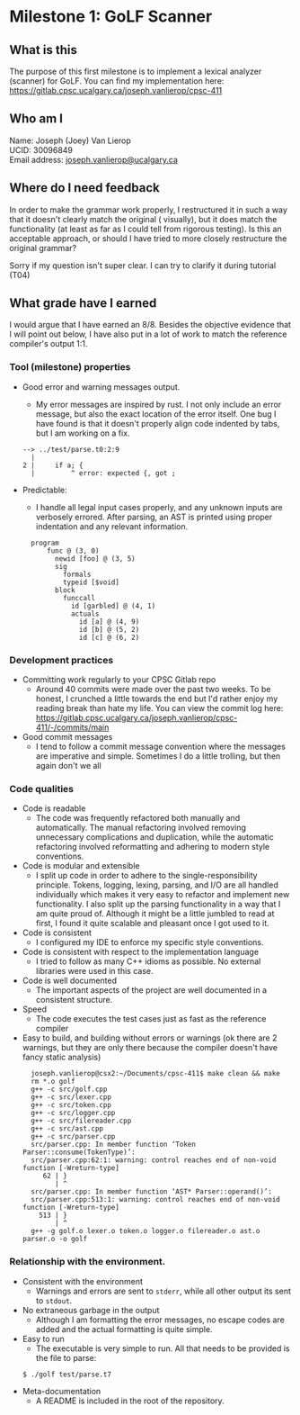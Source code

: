 # Milestone 1: GoLF Scanner

## What is this

The purpose of this first milestone is to implement a lexical analyzer (scanner) for GoLF. You can find my
implementation here: https://gitlab.cpsc.ucalgary.ca/joseph.vanlierop/cpsc-411

## Who am I

Name: Joseph (Joey) Van Lierop  
UCID: 30096849  
Email address: joseph.vanlierop@ucalgary.ca

## Where do I need feedback

In order to make the grammar work properly, I restructured it in such a way that it doesn't clearly match the original (
visually), but it does match the functionality (at least as far as I could tell from rigorous testing). Is this an
acceptable approach, or should I have tried to more closely restructure the original grammar?

Sorry if my question isn't super clear. I can try to clarify it during tutorial (T04)

## What grade have I earned

I would argue that I have earned an 8/8. Besides the objective evidence that I will point out below, I have also put in
a lot of work to match the reference compiler's output 1:1.

### Tool (milestone) properties

- Good error and warning messages output.
    - My error messages are inspired by rust. I not only include an error message, but also the exact location of the
      error itself. One bug I have found is that it doesn't properly align code indented by tabs, but I am working on a
      fix.
  ```shell
  --> ../test/parse.t0:2:9
    |
  2 |     if a; {
    |         ^ error: expected {, got ;
  ```
- Predictable:
    - I handle all legal input cases properly, and any unknown inputs are verbosely errored. After parsing, an AST is
      printed using proper indentation and any relevant information.

  ```shell
    program
        func @ (3, 0)
          newid [foo] @ (3, 5)
          sig
            formals
            typeid [$void]
          block
            funccall
              id [garbled] @ (4, 1)
              actuals
                id [a] @ (4, 9)
                id [b] @ (5, 2)
                id [c] @ (6, 2)
  ```

### Development practices

- Committing work regularly to your CPSC Gitlab repo
    - Around 40 commits were made over the past two weeks. To be honest, I crunched a little towards the end but I'd
      rather enjoy my reading break than hate my life. You can view the commit log
      here: https://gitlab.cpsc.ucalgary.ca/joseph.vanlierop/cpsc-411/-/commits/main
- Good commit messages
    - I tend to follow a commit message convention where the messages are imperative and simple. Sometimes I do a little
      trolling, but then again don't we all

### Code qualities

- Code is readable
    - The code was frequently refactored both manually and automatically. The manual refactoring involved removing
      unnecessary complications and duplication, while the automatic refactoring involved reformatting and adhering to
      modern style conventions.
- Code is modular and extensible
    - I split up code in order to adhere to the single-responsibility principle. Tokens, logging, lexing, parsing, and
      I/O are
      all handled individually which makes it very easy to refactor and implement new functionality. I also split up the
      parsing functionality in a way that I am quite proud of. Although it might be a little jumbled to read at first, I
      found it quite scalable and pleasant once I got used to it.
- Code is consistent
    - I configured my IDE to enforce my specific style conventions.
- Code is consistent with respect to the implementation language
    - I tried to follow as many C++ idioms as possible. No external libraries were used in this case.
- Code is well documented
    - The important aspects of the project are well documented in a consistent structure.
- Speed
    - The code executes the test cases just as fast as the reference compiler
- Easy to build, and building without errors or warnings (ok there are 2 warnings, but they are only there because the compiler doesn't have fancy static analysis)
  ```shell
    joseph.vanlierop@csx2:~/Documents/cpsc-411$ make clean && make
    rm *.o golf
    g++ -c src/golf.cpp
    g++ -c src/lexer.cpp
    g++ -c src/token.cpp
    g++ -c src/logger.cpp
    g++ -c src/filereader.cpp
    g++ -c src/ast.cpp
    g++ -c src/parser.cpp
    src/parser.cpp: In member function ‘Token Parser::consume(TokenType)’:
    src/parser.cpp:62:1: warning: control reaches end of non-void function [-Wreturn-type]
       62 | }
          | ^
    src/parser.cpp: In member function ‘AST* Parser::operand()’:
    src/parser.cpp:513:1: warning: control reaches end of non-void function [-Wreturn-type]
      513 | }
          | ^
    g++ -g golf.o lexer.o token.o logger.o filereader.o ast.o parser.o -o golf
  ```

### Relationship with the environment.

- Consistent with the environment
    - Warnings and errors are sent to `stderr`, while all other output its sent to `stdout`.
- No extraneous garbage in the output
    - Although I am formatting the error messages, no escape codes are added and the actual formatting is quite simple.
- Easy to run
    - The executable is very simple to run. All that needs to be provided is the file to parse:
  ```
  $ ./golf test/parse.t7
  ```
- Meta-documentation
    - A README is included in the root of the repository.
